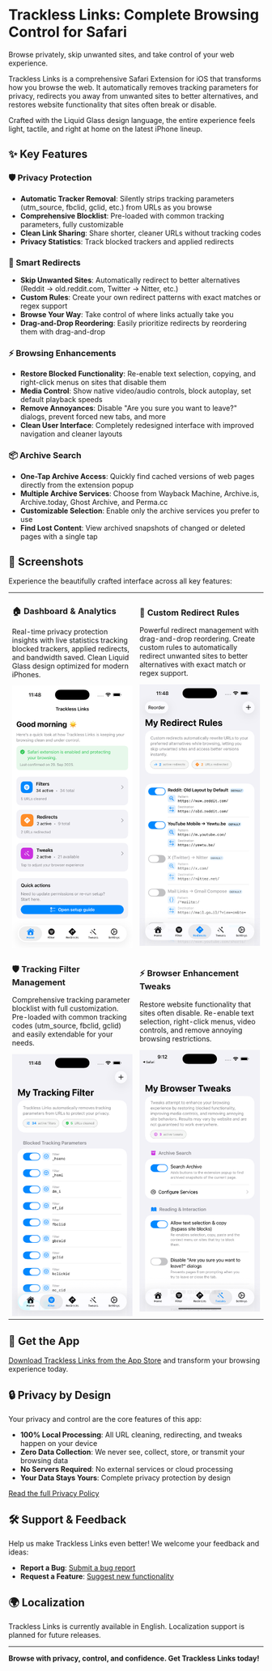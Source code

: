 # Trackless Links: Complete Browsing Control for Safari
Browse privately, skip unwanted sites, and take control of your web experience.

Trackless Links is a comprehensive Safari Extension for iOS that transforms how you browse the web. It automatically removes tracking parameters for privacy, redirects you away from unwanted sites to better alternatives, and restores website functionality that sites often break or disable.

Crafted with the Liquid Glass design language, the entire experience feels light, tactile, and right at home on the latest iPhone lineup.

## ✨ Key Features

### 🛡️ Privacy Protection
* **Automatic Tracker Removal**: Silently strips tracking parameters (utm_source, fbclid, gclid, etc.) from URLs as you browse
* **Comprehensive Blocklist**: Pre-loaded with common tracking parameters, fully customizable
* **Clean Link Sharing**: Share shorter, cleaner URLs without tracking codes
* **Privacy Statistics**: Track blocked trackers and applied redirects

### 🔀 Smart Redirects
* **Skip Unwanted Sites**: Automatically redirect to better alternatives (Reddit → old.reddit.com, Twitter → Nitter, etc.)
* **Custom Rules**: Create your own redirect patterns with exact matches or regex support
* **Browse Your Way**: Take control of where links actually take you
* **Drag-and-Drop Reordering**: Easily prioritize redirects by reordering them with drag-and-drop

### ⚡ Browsing Enhancements
* **Restore Blocked Functionality**: Re-enable text selection, copying, and right-click menus on sites that disable them
* **Media Control**: Show native video/audio controls, block autoplay, set default playback speeds
* **Remove Annoyances**: Disable "Are you sure you want to leave?" dialogs, prevent forced new tabs, and more
* **Clean User Interface**: Completely redesigned interface with improved navigation and cleaner layouts

### 📦 Archive Search
* **One-Tap Archive Access**: Quickly find cached versions of web pages directly from the extension popup
* **Multiple Archive Services**: Choose from Wayback Machine, Archive.is, Archive.today, Ghost Archive, and Perma.cc
* **Customizable Selection**: Enable only the archive services you prefer to use
* **Find Lost Content**: View archived snapshots of changed or deleted pages with a single tap

## 📱 Screenshots

Experience the beautifully crafted interface across all key features:

<table>
<tr>
<td width="50%">

### 🏠 Dashboard & Analytics
Real-time privacy protection insights with live statistics tracking blocked trackers, applied redirects, and bandwidth saved. Clean Liquid Glass design optimized for modern iPhones.

<img src="screenshots/trackless-links-ios-safari-extension-dashboard.png" alt="Trackless Links main dashboard showing privacy protection statistics with blocked trackers count, applied redirects, and clean modern interface" width="400"/>

</td>
<td width="50%">

### 🔀 Custom Redirect Rules
Powerful redirect management with drag-and-drop reordering. Create custom rules to automatically redirect unwanted sites to better alternatives with exact match or regex support.

<img src="screenshots/trackless-links-custom-url-redirect-rules.png" alt="Custom URL redirect rules interface showing editable redirect patterns from unwanted sites to preferred alternatives with reordering capability" width="400"/>

</td>
</tr>
<tr>
<td width="50%">

### 🛡️ Tracking Filter Management
Comprehensive tracking parameter blocklist with full customization. Pre-loaded with common tracking codes (utm_source, fbclid, gclid) and easily extendable for your needs.

<img src="screenshots/trackless-links-url-tracking-filter-list.png" alt="URL tracking filter configuration showing comprehensive list of blocked tracking parameters with add/remove functionality and custom pattern support" width="400"/>

</td>
<td width="50%">

### ⚡ Browser Enhancement Tweaks
Restore website functionality that sites often disable. Re-enable text selection, right-click menus, video controls, and remove annoying browsing restrictions.

<img src="screenshots/trackless-links-browser-privacy-tweaks.png" alt="Browser privacy and functionality tweaks panel showing options to restore disabled features like text selection, right-click menus, and media controls" width="400"/>

</td>
</tr>
</table>

## 🚀 Get the App
[Download Trackless Links from the App Store](https://apps.apple.com/us/app/trackless-links-extension/id6749830894?platform=iphone) and transform your browsing experience today.

## 🔒 Privacy by Design
Your privacy and control are the core features of this app:

* **100% Local Processing**: All URL cleaning, redirecting, and tweaks happen on your device
* **Zero Data Collection**: We never see, collect, store, or transmit your browsing data
* **No Servers Required**: No external services or cloud processing
* **Your Data Stays Yours**: Complete privacy protection by design

[Read the full Privacy Policy](https://github.com/aloth/trackless-links/blob/main/privacy_policy.md)

## 🛠️ Support & Feedback
Help us make Trackless Links even better! We welcome your feedback and ideas:

* **Report a Bug**: [Submit a bug report](https://github.com/aloth/trackless-links/issues/new?template=bug-report.md)
* **Request a Feature**: [Suggest new functionality](https://github.com/aloth/trackless-links/issues/new?template=feature_request.md)

## 🌍 Localization
Trackless Links is currently available in English. Localization support is planned for future releases.

---

**Browse with privacy, control, and confidence. Get Trackless Links today!**
